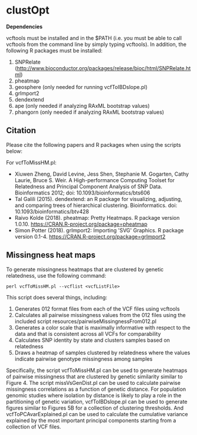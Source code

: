 # clustOpt

**Dependencies**

vcftools must be installed and in the $PATH (i.e. you must be able to call vcftools from the command line by simply typing vcftools). In addition,
the following R packages must be installed:

  1) SNPRelate (http://www.bioconductor.org/packages/release/bioc/html/SNPRelate.html)
  2) pheatmap
  3) geosphere (only needed for running vcfToIBDslope.pl)
  4) grImport2
  5) dendextend
  6) ape (only needed if analyzing RAxML bootstrap values)
  7) phangorn (only needed if analyzing RAxML bootstrap values)

## Citation ##
Please cite the following papers and R packages when using the scripts below:

For vcfToMissHM.pl:
  * Xiuwen Zheng, David Levine, Jess Shen, Stephanie M. Gogarten, Cathy Laurie, Bruce S. Weir. A High-performance Computing Toolset for Relatedness and Principal Component Analysis of SNP Data. Bioinformatics 2012; doi: 
10.1093/bioinformatics/bts606
  * Tal Galili (2015). dendextend: an R package for visualizing, adjusting, and comparing trees of hierarchical clustering. Bioinformatics. doi: 10.1093/bioinformatics/btv428
  * Raivo Kolde (2018). pheatmap: Pretty Heatmaps. R package version 1.0.10. https://CRAN.R-project.org/package=pheatmap
  * Simon Potter (2018). grImport2: Importing 'SVG' Graphics. R package version 0.1-4. https://CRAN.R-project.org/package=grImport2


## Missingness heat maps ##
To generate missingness heatmaps that are clustered by genetic relatedness, use the following command:

`perl vcfToMissHM.pl --vcflist <vcfListFile>`

This script does several things, including:

  1) Generates 012 format files from each of the VCF files using vcftools
  2) Calculates all pairwise missingness values from the 012 files using the included script resources/pairwiseMissingnessFrom012.pl
  3) Generates a color scale that is maximally informative with respect to the data and that is consistent across all VCFs for comparability
  4) Calculates SNP identity by state and clusters samples based on relatedness
  5) Draws a heatmap of samples clustered by relatedness where the values indicate pairwise genotype missingness among samples


Specifically, the script vcfToMissHM.pl can be used to generate heatmaps of pairwise missingness that are clustered by genetic similarity similar to Figure 4. The script missVsGenDist.pl can be used to calculate pairwise missingness correlations as a function of genetic distance. For population genomic studies where isolation by distance is likely to play a role in the partitioning of genetic variation, vcfToIBDslope.pl can be used to generate figures similar to Figures 5B for a collection of clustering thresholds. And vcfToPCAvarExplained.pl can be used to calculate the cumulative variance explained by the most important principal components starting from a collection of VCF files. 

